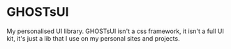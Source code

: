 # GHOSTsUI
My personalised UI library. GHOSTsUI isn't a css framework, it isn't a full UI kit, it's just a lib that I use on my personal sites and projects.
